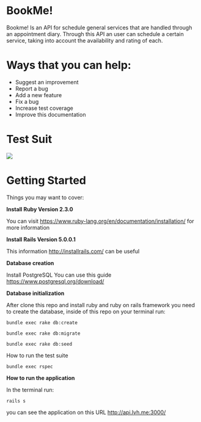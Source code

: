 # BookMe!

Bookme! Is an API for schedule general services that are handled through an appointment diary. Through this API an user can schedule a certain service, taking into account the availability and rating of each.

# Ways that you can help:

* Suggest an improvement
* Report a bug
* Add a new feature
* Fix a bug
* Increase test coverage
* Improve this documentation

# Test Suit

<a href="https://codeclimate.com/github/KarenVentura/BookMe-/coverage"><img src="https://codeclimate.com/github/KarenVentura/BookMe-/badges/coverage.svg" /></a> 

# Getting Started

Things you may want to cover:

**Install Ruby Version 2.3.0**

You can visit https://www.ruby-lang.org/en/documentation/installation/ for more information

**Install Rails Version 5.0.0.1**

This information http://installrails.com/ can be useful

**Database creation**

Install PostgreSQL You can use this guide https://www.postgresql.org/download/

**Database initialization**

After clone this repo and install ruby and ruby on rails framework you need to create the database, inside of this repo on your terminal run: 

`bundle exec rake db:create`

`bundle exec rake db:migrate`

`bundle exec rake db:seed`

How to run the test suite

`bundle exec rspec`

**How to run the application**

In the terminal run:

`rails s`

you can see the application on this URL http://api.lvh.me:3000/
